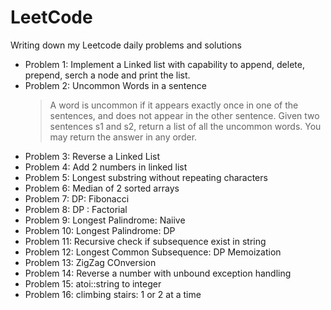 # LeetCode

Writing down my Leetcode daily problems and solutions

- Problem 1: Implement a Linked list with capability to append, delete, prepend, serch a node and print the list.
- Problem 2: Uncommon Words in a sentence
    > A word is uncommon if it appears exactly once in one of the sentences, and does not appear in the other sentence.
    > Given two sentences s1 and s2, return a list of all the uncommon words. You may return the answer in any order.
- Problem 3: Reverse a Linked List
- Problem 4: Add 2 numbers in linked list
- Problem 5: Longest substring without repeating characters
- Problem 6: Median of 2 sorted arrays
- Problem 7: DP: Fibonacci
- Problem 8: DP : Factorial
- Problem 9: Longest Palindrome: Naiive
- Problem 10: Longest Palindrome: DP
- Problem 11: Recursive check if subsequence exist in string
- Problem 12: Longest Common Subsequence: DP Memoization
- Problem 13: ZigZag COnversion
- Problem 14: Reverse a number with unbound exception handling
- Problem 15: atoi::string to integer 
- Problem 16: climbing stairs: 1 or 2 at a time